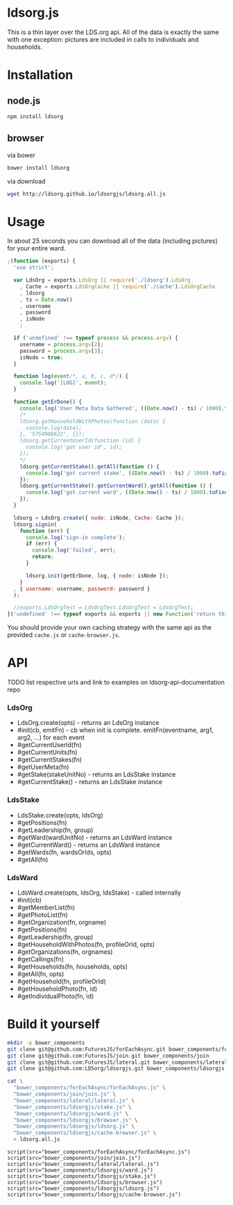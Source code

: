 ldsorg.js
===

This is a thin layer over the LDS.org api.
All of the data is exactly the same with one exception: pictures are included in calls to individuals and households.

Installation
===

node.js
---

```bash
npm install ldsorg

```

browser
---

via bower

```bash
bower install ldsorg
```

via download

```bash
wget http://ldsorg.github.io/ldsorgjs/ldsorg.all.js
```

Usage
===

In about 25 seconds you can download all of the data (including pictures) for your entire ward.

```javascript
;(function (exports) {
  'use strict';

  var LdsOrg = exports.LdsOrg || require('./ldsorg').LdsOrg
    , Cache = exports.LdsOrgCache || require('./cache').LdsOrgCache
    , ldsorg
    , ts = Date.now()
    , username
    , password
    , isNode
    ;

  if ('undefined' !== typeof process && process.argv) {
    username = process.argv[2];
    password = process.argv[3];
    isNode = true;
  }

  function log(event/*, a, b, c, d*/) {
    console.log('[LOG]', event);
  }

  function getErDone() {
    console.log('User Meta Data Gathered', ((Date.now() - ts) / 1000).toFixed(2) + 's');
    /*
    ldsorg.getHouseholdWithPhotos(function (data) {
      console.log(data);
    }, '5754908622', {});
    ldsorg.getCurrentUserId(function (id) {
      console.log('got user id', id);
    });
    */
    ldsorg.getCurrentStake().getAll(function () {
      console.log('got current stake', ((Date.now() - ts) / 1000).toFixed(2) + 's');
    });
    ldsorg.getCurrentStake().getCurrentWard().getAll(function () {
      console.log('got current ward', ((Date.now() - ts) / 1000).toFixed(2) + 's');
    });
  }

  ldsorg = LdsOrg.create({ node: isNode, Cache: Cache });
  ldsorg.signin(
    function (err) {
      console.log('sign-in complete');
      if (err) {
        console.log('failed', err);
        return;
      }

      ldsorg.init(getErDone, log, { node: isNode });
    }
  , { username: username, password: password }
  );

  //exports.LdsOrgTest = LdsOrgTest.LdsOrgTest = LdsOrgTest;
}('undefined' !== typeof exports && exports || new Function('return this')()));
```

You should provide your own caching strategy with the same api as the provided `cache.js` or `cache-browser.js`.

API
===

TODO list respective urls and link to examples on ldsorg-api-documentation repo

### LdsOrg

  * LdsOrg.create(opts) - returns an LdsOrg instance
  * #init(cb, emitFn) - cb when init is complete. emitFn(eventname, arg1, arg2, ...) for each event
  * #getCurrentUserId(fn)
  * #getCurrentUnits(fn)
  * #getCurrentStakes(fn)
  * #getUserMeta(fn)
  * #getStake(stakeUnitNo) - returns an LdsStake instance
  * #getCurrentStake() - returns an LdsStake instance

### LdsStake

  * LdsStake.create(opts, ldsOrg)
  * #getPositions(fn)
  * #getLeadership(fn, group)
  * #getWard(wardUnitNo) - returns an LdsWard instance
  * #getCurrentWard() - returns an LdsWard instance
  * #getWards(fn, wardsOrIds, opts)
  * #getAll(fn)

### LdsWard

  * LdsWard.create(opts, ldsOrg, ldsStake) - called internally
  * #init(cb)
  * #getMemberList(fn)
  * #getPhotoList(fn)
  * #getOrganization(fn, orgname)
  * #getPositions(fn)
  * #getLeadership(fn, group)
  * #getHouseholdWithPhotos(fn, profileOrId, opts)
  * #getOrganizations(fn, orgnames)
  * #getCallings(fn)
  * #getHouseholds(fn, households, opts)
  * #getAll(fn, opts)
  * #getHousehold(fn, profileOrId)
  * #getHouseholdPhoto(fn, id)
  * #getIndividualPhoto(fn, id)

Build it yourself
===

```bash
mkdir -p bower_components
git clone git@github.com:FuturesJS/forEachAsync.git bower_components/forEachAsync
git clone git@github.com:FuturesJS/join.git bower_components/join
git clone git@github.com:FuturesJS/lateral.git bower_components/lateral
git clone git@github.com:LDSorg/ldsorgjs.git bower_components/ldsorgjs

cat \
  "bower_components/forEachAsync/forEachAsync.js" \
  "bower_components/join/join.js" \
  "bower_components/lateral/lateral.js" \
  "bower_components/ldsorgjs/stake.js" \
  "bower_components/ldsorgjs/ward.js" \
  "bower_components/ldsorgjs/browser.js" \
  "bower_components/ldsorgjs/ldsorg.js" \
  "bower_components/ldsorgjs/cache-browser.js" \
  > ldsorg.all.js
```

```jade
script(src="bower_components/forEachAsync/forEachAsync.js")
script(src="bower_components/join/join.js")
script(src="bower_components/lateral/lateral.js")
script(src="bower_components/ldsorgjs/ward.js")
script(src="bower_components/ldsorgjs/stake.js")
script(src="bower_components/ldsorgjs/browser.js")
script(src="bower_components/ldsorgjs/ldsorg.js")
script(src="bower_components/ldsorgjs/cache-browser.js")
```

